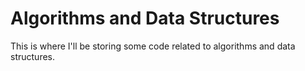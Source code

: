 ﻿# Algorithms and Data Structures
This is where I'll be storing some code related to algorithms and data structures.
